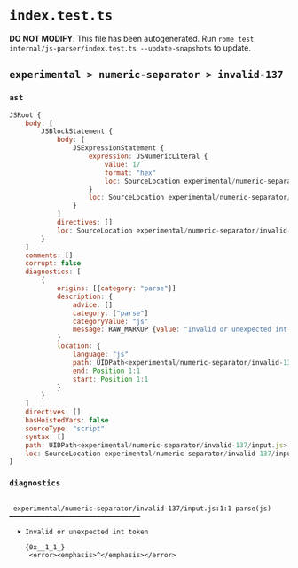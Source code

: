 # `index.test.ts`

**DO NOT MODIFY**. This file has been autogenerated. Run `rome test internal/js-parser/index.test.ts --update-snapshots` to update.

## `experimental > numeric-separator > invalid-137`

### `ast`

```javascript
JSRoot {
	body: [
		JSBlockStatement {
			body: [
				JSExpressionStatement {
					expression: JSNumericLiteral {
						value: 17
						format: "hex"
						loc: SourceLocation experimental/numeric-separator/invalid-137/input.js 1:1-1:9
					}
					loc: SourceLocation experimental/numeric-separator/invalid-137/input.js 1:1-1:9
				}
			]
			directives: []
			loc: SourceLocation experimental/numeric-separator/invalid-137/input.js 1:0-1:10
		}
	]
	comments: []
	corrupt: false
	diagnostics: [
		{
			origins: [{category: "parse"}]
			description: {
				advice: []
				category: ["parse"]
				categoryValue: "js"
				message: RAW_MARKUP {value: "Invalid or unexpected int token"}
			}
			location: {
				language: "js"
				path: UIDPath<experimental/numeric-separator/invalid-137/input.js>
				end: Position 1:1
				start: Position 1:1
			}
		}
	]
	directives: []
	hasHoistedVars: false
	sourceType: "script"
	syntax: []
	path: UIDPath<experimental/numeric-separator/invalid-137/input.js>
	loc: SourceLocation experimental/numeric-separator/invalid-137/input.js 1:0-2:0
}
```

### `diagnostics`

```

 experimental/numeric-separator/invalid-137/input.js:1:1 parse(js) ━━━━━━━━━━━━━━━━━━━━━━━━━━━━━━━━━

  ✖ Invalid or unexpected int token

    {0x__1_1_}
     <error><emphasis>^</emphasis></error>


```
